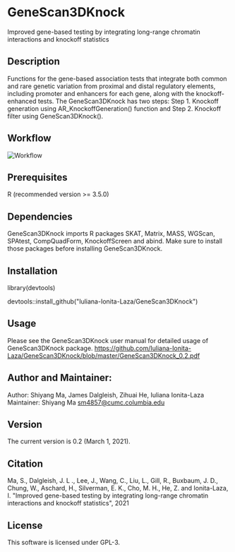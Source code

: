 # GeneScan3DKnock 
Improved gene-based testing by integrating long-range chromatin interactions and knockoff statistics

## Description
Functions for the gene-based association tests that integrate both common and rare genetic variation from proximal and distal regulatory elements, including promoter and enhancers for each gene, along with the knockoff-enhanced tests. The GeneScan3DKnock has two steps: Step 1. Knockoff generation using AR_KnockoffGeneration() function and Step 2. Knockoff filter using GeneScan3DKnock().

## Workflow
![Workflow](https://user-images.githubusercontent.com/57265092/99107266-8c690a80-25b3-11eb-8fe1-ceb388bffa38.jpg)

## Prerequisites
R (recommended version >= 3.5.0)

## Dependencies
GeneScan3DKnock imports R packages SKAT, Matrix, MASS, WGScan, SPAtest, CompQuadForm, KnockoffScreen and abind. Make sure to install those packages before installing GeneScan3DKnock.
    
## Installation
library(devtools) 

devtools::install_github("Iuliana-Ionita-Laza/GeneScan3DKnock")

## Usage
Please see the GeneScan3DKnock user manual for detailed usage of GeneScan3DKnock package. https://github.com/Iuliana-Ionita-Laza/GeneScan3DKnock/blob/master/GeneScan3DKnock_0.2.pdf

## Author and Maintainer: 
Author: Shiyang Ma, James Dalgleish, Zihuai He, Iuliana Ionita-Laza
Maintainer: Shiyang Ma <sm4857@cumc.columbia.edu>

## Version
The current version is 0.2 (March 1, 2021).

## Citation
Ma, S., Dalgleish, J. L ., Lee, J., Wang, C., Liu, L., Gill, R., Buxbaum, J. D., Chung, W., Aschard, H., Silverman, E. K., Cho, M. H., He, Z. and Ionita-Laza, I. "Improved gene-based testing by integrating long-range chromatin interactions and knockoff statistics", 2021

## License
This software is licensed under GPL-3.
